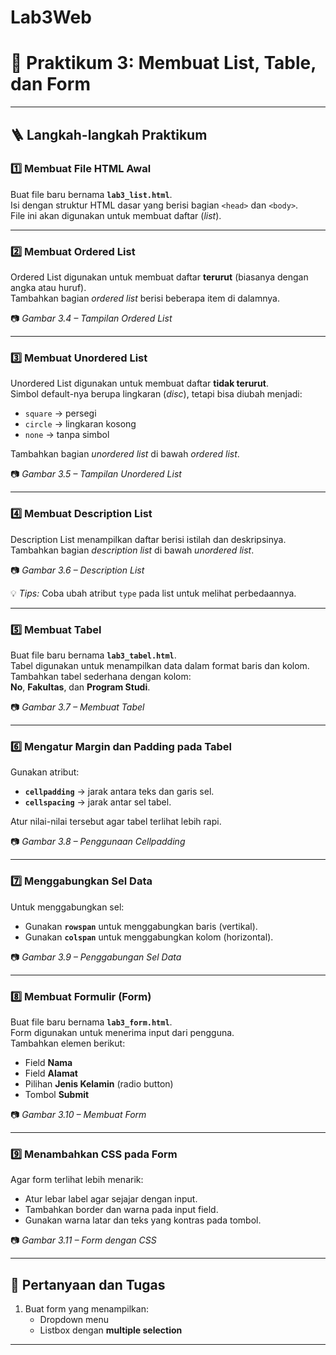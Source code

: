 # Lab3Web

# 🧩 Praktikum 3: Membuat List, Table, dan Form

---

## 🪜 Langkah-langkah Praktikum

### 1️⃣ Membuat File HTML Awal
Buat file baru bernama **`lab3_list.html`**.  
Isi dengan struktur HTML dasar yang berisi bagian `<head>` dan `<body>`.  
File ini akan digunakan untuk membuat daftar (*list*).

---

### 2️⃣ Membuat Ordered List
Ordered List digunakan untuk membuat daftar **terurut** (biasanya dengan angka atau huruf).  
Tambahkan bagian *ordered list* berisi beberapa item di dalamnya.

📷 *Gambar 3.4 – Tampilan Ordered List*

---

### 3️⃣ Membuat Unordered List
Unordered List digunakan untuk membuat daftar **tidak terurut**.  
Simbol default-nya berupa lingkaran (*disc*), tetapi bisa diubah menjadi:
- `square` → persegi  
- `circle` → lingkaran kosong  
- `none` → tanpa simbol  

Tambahkan bagian *unordered list* di bawah *ordered list*.

📷 *Gambar 3.5 – Tampilan Unordered List*

---

### 4️⃣ Membuat Description List
Description List menampilkan daftar berisi istilah dan deskripsinya.  
Tambahkan bagian *description list* di bawah *unordered list*.

📷 *Gambar 3.6 – Description List*

💡 *Tips:* Coba ubah atribut `type` pada list untuk melihat perbedaannya.

---

### 5️⃣ Membuat Tabel
Buat file baru bernama **`lab3_tabel.html`**.  
Tabel digunakan untuk menampilkan data dalam format baris dan kolom.  
Tambahkan tabel sederhana dengan kolom:  
**No**, **Fakultas**, dan **Program Studi**.

📷 *Gambar 3.7 – Membuat Tabel*

---

### 6️⃣ Mengatur Margin dan Padding pada Tabel
Gunakan atribut:
- **`cellpadding`** → jarak antara teks dan garis sel.  
- **`cellspacing`** → jarak antar sel tabel.  

Atur nilai-nilai tersebut agar tabel terlihat lebih rapi.

📷 *Gambar 3.8 – Penggunaan Cellpadding*

---

### 7️⃣ Menggabungkan Sel Data
Untuk menggabungkan sel:
- Gunakan **`rowspan`** untuk menggabungkan baris (vertikal).  
- Gunakan **`colspan`** untuk menggabungkan kolom (horizontal).  

📷 *Gambar 3.9 – Penggabungan Sel Data*

---

### 8️⃣ Membuat Formulir (Form)
Buat file baru bernama **`lab3_form.html`**.  
Form digunakan untuk menerima input dari pengguna.  
Tambahkan elemen berikut:
- Field **Nama**  
- Field **Alamat**  
- Pilihan **Jenis Kelamin** (radio button)  
- Tombol **Submit**

📷 *Gambar 3.10 – Membuat Form*

---

### 9️⃣ Menambahkan CSS pada Form
Agar form terlihat lebih menarik:
- Atur lebar label agar sejajar dengan input.  
- Tambahkan border dan warna pada input field.  
- Gunakan warna latar dan teks yang kontras pada tombol.

📷 *Gambar 3.11 – Form dengan CSS*

---

## 🧠 Pertanyaan dan Tugas
1. Buat form yang menampilkan:
   - Dropdown menu  
   - Listbox dengan **multiple selection**



---

